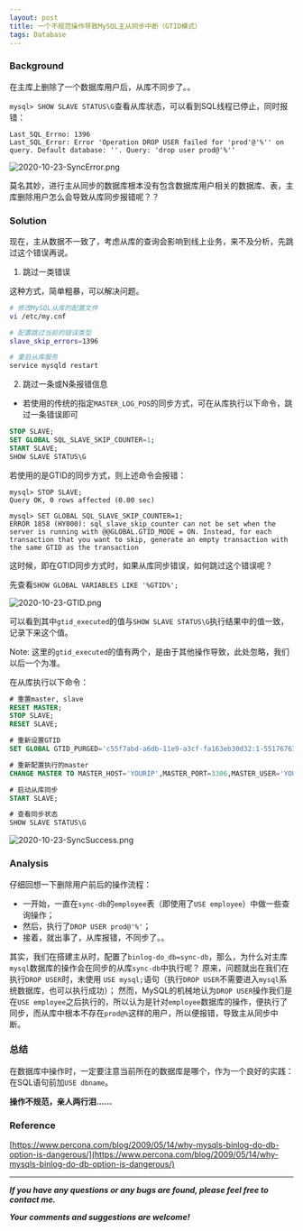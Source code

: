 ```yaml
---
layout: post
title: 一个不规范操作导致MySQL主从同步中断（GTID模式）
tags: Database
---
```


### Background

在主库上删除了一个数据库用户后，从库不同步了。。

`mysql> SHOW SLAVE STATUS\G`查看从库状态，可以看到SQL线程已停止，同时报错：

	Last_SQL_Errno: 1396
	Last_SQL_Error: Error 'Operation DROP USER failed for 'prod'@'%'' on query. Default database: ''. Query: 'drop user prod@'%''

![2020-10-23-SyncError.png](https://github.com/heartsuit/heartsuit.github.io/raw/master/pictures/2020-10-23-SyncError.png)

莫名其妙，进行主从同步的数据库根本没有包含数据库用户相关的数据库、表，主库删除用户怎么会导致从库同步报错呢？？

### Solution

现在，主从数据不一致了，考虑从库的查询会影响到线上业务，来不及分析，先跳过这个错误再说。

1. 跳过一类错误

这种方式，简单粗暴，可以解决问题。

```bash
# 修改MySQL从库的配置文件
vi /etc/my.cnf 

# 配置跳过当前的错误类型
slave_skip_errors=1396

# 重启从库服务
service mysqld restart
```

2. 跳过一条或N条报错信息

- 若使用的传统的指定`MASTER_LOG_POS`的同步方式，可在从库执行以下命令，跳过一条错误即可

```sql
STOP SLAVE;
SET GLOBAL SQL_SLAVE_SKIP_COUNTER=1;
START SLAVE;
SHOW SLAVE STATUS\G
```

若使用的是GTID的同步方式，则上述命令会报错：

	mysql> STOP SLAVE;
	Query OK, 0 rows affected (0.00 sec)

	mysql> SET GLOBAL SQL_SLAVE_SKIP_COUNTER=1;
	ERROR 1858 (HY000): sql_slave_skip_counter can not be set when the server is running with @@GLOBAL.GTID_MODE = ON. Instead, for each transaction that you want to skip, generate an empty transaction with the same GTID as the transaction

这时候，即在GTID同步方式时，如果从库同步错误，如何跳过这个错误呢？

先查看`SHOW GLOBAL VARIABLES LIKE '%GTID%';`

![2020-10-23-GTID.png](https://github.com/heartsuit/heartsuit.github.io/raw/master/pictures/2020-10-23-GTID.png)

可以看到其中`gtid_executed`的值与`SHOW SLAVE STATUS\G`执行结果中的值一致，记录下来这个值。

Note: 这里的`gtid_executed`的值有两个，是由于其他操作导致，此处忽略，我们以后一个为准。

在从库执行以下命令：

```sql
# 重置master, slave
RESET MASTER;
STOP SLAVE;
RESET SLAVE;

# 重新设置GTID
SET GLOBAL GTID_PURGED='c55f7abd-a6db-11e9-a3cf-fa163eb30d32:1-55176763'; # 这里的值为前面记录的`gtid_executed`的值加1。

# 重新配置执行的master
CHANGE MASTER TO MASTER_HOST='YOURIP',MASTER_PORT=3306,MASTER_USER='YOURNAME',MASTER_PASSWORD='YOURPASSWORD',MASTER_AUTO_POSITION = 1;

# 启动从库同步
START SLAVE;

# 查看同步状态
SHOW SLAVE STATUS\G
```

![2020-10-23-SyncSuccess.png](https://github.com/heartsuit/heartsuit.github.io/raw/master/pictures/2020-10-23-SyncSuccess.png)

### Analysis

仔细回想一下删除用户前后的操作流程：
- 一开始，一直在`sync-db`的`employee`表（即使用了`USE employee`）中做一些查询操作；
- 然后，执行了`DROP USER prod@'%'`；
- 接着，就出事了，从库报错，不同步了。。

其实，我们在搭建主从时，配置了`binlog-do_db=sync-db`，那么，为什么对主库`mysql`数据库的操作会在同步的从库`sync-db`中执行呢？
原来，问题就出在我们在执行`DROP USER`时，未使用 `USE mysql;`语句（执行`DROP USER`不需要进入`mysql`系统数据库，也可以执行成功）；
然而，MySQL的机械地认为`DROP USER`操作我们是在`USE employee`之后执行的，所以认为是针对`employee`数据库的操作，便执行了同步，而从库中根本不存在`prod@%`这样的用户，所以便报错，导致主从同步中断。

### 总结

在数据库中操作时，一定要注意当前所在的数据库是哪个，作为一个良好的实践：在SQL语句前加`USE dbname`。

**操作不规范，亲人两行泪……**

### Reference

[https://www.percona.com/blog/2009/05/14/why-mysqls-binlog-do-db-option-is-dangerous/](https://www.percona.com/blog/2009/05/14/why-mysqls-binlog-do-db-option-is-dangerous/)

---

***If you have any questions or any bugs are found, please feel free to contact me.***

***Your comments and suggestions are welcome!***